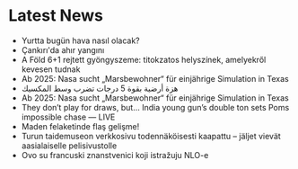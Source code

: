 # Latest News
-  Yurtta bugün hava nasıl olacak?
-  Çankırı'da ahır yangını
-  A Föld 6+1 rejtett gyöngyszeme: titokzatos helyszínek, amelyekről kevesen tudnak
-  Ab 2025: Nasa sucht „Marsbewohner“ für einjährige Simulation in Texas
-  هزة أرضية بقوة 5 درجات تضرب وسط المكسيك
-  Ab 2025: Nasa sucht „Marsbewohner“ für einjährige Simulation in Texas
-  They don’t play for draws, but... India young gun’s double ton sets Poms impossible chase — LIVE
-  Maden felaketinde flaş gelişme!
-  Turun taidemuseon verkkosivu todennäköisesti kaapattu – jäljet vievät aasialaiselle pelisivustolle
-  Ovo su francuski znanstvenici koji istražuju NLO-e
